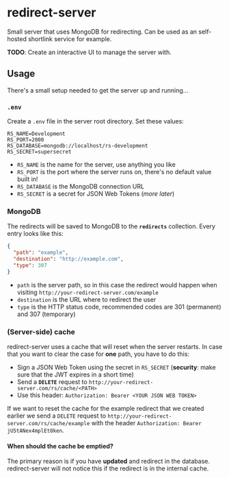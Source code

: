 # redirect-server
Small server that uses MongoDB for redirecting. Can be used as an self-hosted shortlink service for example.

**TODO**: Create an interactive UI to manage the server with.

## Usage

There's a small setup needed to get the server up and running...

### `.env`

Create a `.env` file in the server root directory. Set these values:

```
RS_NAME=Development
RS_PORT=2000
RS_DATABASE=mongodb://localhost/rs-development
RS_SECRET=supersecret
```

- `RS_NAME` is the name for the server, use anything you like
- `RS_PORT` is the port where the server runs on, there's no default value built in!
- `RS_DATABASE` is the MongoDB connection URL
- `RS_SECRET` is a secret for JSON Web Tokens (_more later_)

### MongoDB

The redirects will be saved to MongoDB to the **`redirects`** collection. Every entry looks like this:

```json
{
  "path": "example",
  "destination": "http://example.com",
  "type": 307
}
```

- `path` is the server path, so in this case the redirect would happen when visiting `http://your-redirect-server.com/example`
- `destination` is the URL where to redirect the user
- `type` is the HTTP status code, recommended codes are 301 (permanent) and 307 (temporary)

### (Server-side) cache

redirect-server uses a cache that will reset when the server restarts. In case that you want to clear the case for **one** path, you have to do this:

- Sign a JSON Web Token using the secret in `RS_SECRET` (**security**: make sure that the JWT expires in a short time)
- Send a **`DELETE`** request to `http://your-redirect-server.com/rs/cache/<PATH>`
 - Use this header: `Authorization: Bearer <YOUR JSON WEB TOKEN>`

If we want to reset the cache for the example redirect that we created earlier we send a `DELETE` request to `http://your-redirect-server.com/rs/cache/example` with the header `Authorization: Bearer jU5tANex4mplEt0ken`.

#### When should the cache be emptied?

The primary reason is if you have **updated** and redirect in the database. redirect-server will not notice this if the redirect is in the internal cache.
